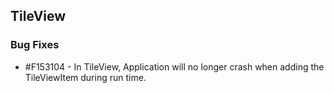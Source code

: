 ## TileView

### Bug Fixes

* \#F153104 - In TileView, Application will no longer crash when adding the TileViewItem during run time.